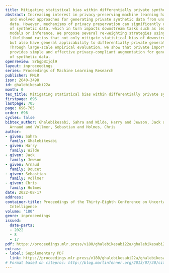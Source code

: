 ```yaml
---
title: Mitigating statistical bias within differentially private synthetic data
abstract: Increasing interest in privacy-preserving machine learning has led to new
  and evolved approaches for generating private synthetic data from undisclosed real
  data. However, mechanisms of privacy preservation can significantly reduce the utility
  of synthetic data, which in turn impacts downstream tasks such as learning predictive
  models or inference. We propose several re-weighting strategies using privatised
  likelihood ratios that not only mitigate statistical bias of downstream estimators
  but also have general applicability to differentially private generative models.
  Through large-scale empirical evaluation, we show that private importance weighting
  provides simple and effective privacy-compliant augmentation for general applications
  of synthetic data.
openreview: SYbgpBIjql9
layout: inproceedings
series: Proceedings of Machine Learning Research
publisher: PMLR
issn: 2640-3498
id: ghalebikesabi22a
month: 0
tex_title: Mitigating statistical bias within differentially private synthetic data
firstpage: 696
lastpage: 705
page: 696-705
order: 696
cycles: false
bibtex_author: Ghalebikesabi, Sahra and Wilde, Harry and Jewson, Jack and Doucet,
  Arnaud and Vollmer, Sebastian and Holmes, Chris
author:
- given: Sahra
  family: Ghalebikesabi
- given: Harry
  family: Wilde
- given: Jack
  family: Jewson
- given: Arnaud
  family: Doucet
- given: Sebastian
  family: Vollmer
- given: Chris
  family: Holmes
date: 2022-08-17
address:
container-title: Proceedings of the Thirty-Eighth Conference on Uncertainty in Artificial
  Intelligence
volume: '180'
genre: inproceedings
issued:
  date-parts:
  - 2022
  - 8
  - 17
pdf: https://proceedings.mlr.press/v180/ghalebikesabi22a/ghalebikesabi22a.pdf
extras:
- label: Supplementary PDF
  link: https://proceedings.mlr.press/v180/ghalebikesabi22a/ghalebikesabi22a-supp.pdf
# Format based on citeproc: http://blog.martinfenner.org/2013/07/30/citeproc-yaml-for-bibliographies/
---
```

